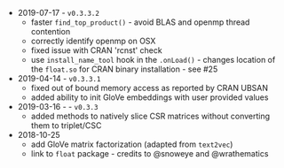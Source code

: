 - 2019-07-17 - `v0.3.3.2`
    - faster `find_top_product()` - avoid BLAS and openmp thread contention
    - correctly identify openmp on OSX
    - fixed issue with CRAN 'rcnst' check
    - use `install_name_tool` hook in the `.onLoad()` - changes location of the `float.so` for CRAN binary installation - see #25
- 2019-04-14 - `v0.3.3.1`
    - fixed out of bound memory access as reported by CRAN UBSAN
    - added ability to init GloVe embeddings with user provided values
- 2019-03-16 - - `v0.3.3`
    - added methods to natively slice CSR matrices without converting them to triplet/CSC
- 2018-10-25
    - add GloVe matrix factorization (adapted from `text2vec`)
    - link to `float` package - credits to @snoweye and @wrathematics
